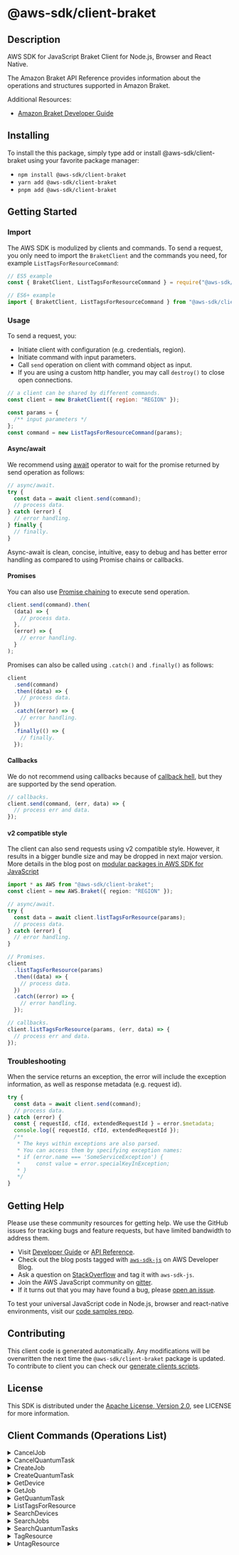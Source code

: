 <!-- generated file, do not edit directly -->

# @aws-sdk/client-braket

## Description

AWS SDK for JavaScript Braket Client for Node.js, Browser and React Native.

<p>The Amazon Braket API Reference provides information about the operations and structures
supported in Amazon Braket.</p>
<p>Additional Resources:</p>
<ul>
<li>
<p>
<a href="https://docs.aws.amazon.com/braket/latest/developerguide/what-is-braket.html">Amazon Braket Developer Guide</a>
</p>
</li>
</ul>

## Installing

To install the this package, simply type add or install @aws-sdk/client-braket
using your favorite package manager:

- `npm install @aws-sdk/client-braket`
- `yarn add @aws-sdk/client-braket`
- `pnpm add @aws-sdk/client-braket`

## Getting Started

### Import

The AWS SDK is modulized by clients and commands.
To send a request, you only need to import the `BraketClient` and
the commands you need, for example `ListTagsForResourceCommand`:

```js
// ES5 example
const { BraketClient, ListTagsForResourceCommand } = require("@aws-sdk/client-braket");
```

```ts
// ES6+ example
import { BraketClient, ListTagsForResourceCommand } from "@aws-sdk/client-braket";
```

### Usage

To send a request, you:

- Initiate client with configuration (e.g. credentials, region).
- Initiate command with input parameters.
- Call `send` operation on client with command object as input.
- If you are using a custom http handler, you may call `destroy()` to close open connections.

```js
// a client can be shared by different commands.
const client = new BraketClient({ region: "REGION" });

const params = {
  /** input parameters */
};
const command = new ListTagsForResourceCommand(params);
```

#### Async/await

We recommend using [await](https://developer.mozilla.org/en-US/docs/Web/JavaScript/Reference/Operators/await)
operator to wait for the promise returned by send operation as follows:

```js
// async/await.
try {
  const data = await client.send(command);
  // process data.
} catch (error) {
  // error handling.
} finally {
  // finally.
}
```

Async-await is clean, concise, intuitive, easy to debug and has better error handling
as compared to using Promise chains or callbacks.

#### Promises

You can also use [Promise chaining](https://developer.mozilla.org/en-US/docs/Web/JavaScript/Guide/Using_promises#chaining)
to execute send operation.

```js
client.send(command).then(
  (data) => {
    // process data.
  },
  (error) => {
    // error handling.
  }
);
```

Promises can also be called using `.catch()` and `.finally()` as follows:

```js
client
  .send(command)
  .then((data) => {
    // process data.
  })
  .catch((error) => {
    // error handling.
  })
  .finally(() => {
    // finally.
  });
```

#### Callbacks

We do not recommend using callbacks because of [callback hell](http://callbackhell.com/),
but they are supported by the send operation.

```js
// callbacks.
client.send(command, (err, data) => {
  // process err and data.
});
```

#### v2 compatible style

The client can also send requests using v2 compatible style.
However, it results in a bigger bundle size and may be dropped in next major version. More details in the blog post
on [modular packages in AWS SDK for JavaScript](https://aws.amazon.com/blogs/developer/modular-packages-in-aws-sdk-for-javascript/)

```ts
import * as AWS from "@aws-sdk/client-braket";
const client = new AWS.Braket({ region: "REGION" });

// async/await.
try {
  const data = await client.listTagsForResource(params);
  // process data.
} catch (error) {
  // error handling.
}

// Promises.
client
  .listTagsForResource(params)
  .then((data) => {
    // process data.
  })
  .catch((error) => {
    // error handling.
  });

// callbacks.
client.listTagsForResource(params, (err, data) => {
  // process err and data.
});
```

### Troubleshooting

When the service returns an exception, the error will include the exception information,
as well as response metadata (e.g. request id).

```js
try {
  const data = await client.send(command);
  // process data.
} catch (error) {
  const { requestId, cfId, extendedRequestId } = error.$metadata;
  console.log({ requestId, cfId, extendedRequestId });
  /**
   * The keys within exceptions are also parsed.
   * You can access them by specifying exception names:
   * if (error.name === 'SomeServiceException') {
   *     const value = error.specialKeyInException;
   * }
   */
}
```

## Getting Help

Please use these community resources for getting help.
We use the GitHub issues for tracking bugs and feature requests, but have limited bandwidth to address them.

- Visit [Developer Guide](https://docs.aws.amazon.com/sdk-for-javascript/v3/developer-guide/welcome.html)
  or [API Reference](https://docs.aws.amazon.com/AWSJavaScriptSDK/v3/latest/index.html).
- Check out the blog posts tagged with [`aws-sdk-js`](https://aws.amazon.com/blogs/developer/tag/aws-sdk-js/)
  on AWS Developer Blog.
- Ask a question on [StackOverflow](https://stackoverflow.com/questions/tagged/aws-sdk-js) and tag it with `aws-sdk-js`.
- Join the AWS JavaScript community on [gitter](https://gitter.im/aws/aws-sdk-js-v3).
- If it turns out that you may have found a bug, please [open an issue](https://github.com/aws/aws-sdk-js-v3/issues/new/choose).

To test your universal JavaScript code in Node.js, browser and react-native environments,
visit our [code samples repo](https://github.com/aws-samples/aws-sdk-js-tests).

## Contributing

This client code is generated automatically. Any modifications will be overwritten the next time the `@aws-sdk/client-braket` package is updated.
To contribute to client you can check our [generate clients scripts](https://github.com/aws/aws-sdk-js-v3/tree/main/scripts/generate-clients).

## License

This SDK is distributed under the
[Apache License, Version 2.0](http://www.apache.org/licenses/LICENSE-2.0),
see LICENSE for more information.

## Client Commands (Operations List)

<details>
<summary>
CancelJob
</summary>

[Command API Reference](https://docs.aws.amazon.com/AWSJavaScriptSDK/v3/latest/client/braket/command/CancelJobCommand/) / [Input](https://docs.aws.amazon.com/AWSJavaScriptSDK/v3/latest/Package/-aws-sdk-client-braket/Interface/CancelJobCommandInput/) / [Output](https://docs.aws.amazon.com/AWSJavaScriptSDK/v3/latest/Package/-aws-sdk-client-braket/Interface/CancelJobCommandOutput/)

</details>
<details>
<summary>
CancelQuantumTask
</summary>

[Command API Reference](https://docs.aws.amazon.com/AWSJavaScriptSDK/v3/latest/client/braket/command/CancelQuantumTaskCommand/) / [Input](https://docs.aws.amazon.com/AWSJavaScriptSDK/v3/latest/Package/-aws-sdk-client-braket/Interface/CancelQuantumTaskCommandInput/) / [Output](https://docs.aws.amazon.com/AWSJavaScriptSDK/v3/latest/Package/-aws-sdk-client-braket/Interface/CancelQuantumTaskCommandOutput/)

</details>
<details>
<summary>
CreateJob
</summary>

[Command API Reference](https://docs.aws.amazon.com/AWSJavaScriptSDK/v3/latest/client/braket/command/CreateJobCommand/) / [Input](https://docs.aws.amazon.com/AWSJavaScriptSDK/v3/latest/Package/-aws-sdk-client-braket/Interface/CreateJobCommandInput/) / [Output](https://docs.aws.amazon.com/AWSJavaScriptSDK/v3/latest/Package/-aws-sdk-client-braket/Interface/CreateJobCommandOutput/)

</details>
<details>
<summary>
CreateQuantumTask
</summary>

[Command API Reference](https://docs.aws.amazon.com/AWSJavaScriptSDK/v3/latest/client/braket/command/CreateQuantumTaskCommand/) / [Input](https://docs.aws.amazon.com/AWSJavaScriptSDK/v3/latest/Package/-aws-sdk-client-braket/Interface/CreateQuantumTaskCommandInput/) / [Output](https://docs.aws.amazon.com/AWSJavaScriptSDK/v3/latest/Package/-aws-sdk-client-braket/Interface/CreateQuantumTaskCommandOutput/)

</details>
<details>
<summary>
GetDevice
</summary>

[Command API Reference](https://docs.aws.amazon.com/AWSJavaScriptSDK/v3/latest/client/braket/command/GetDeviceCommand/) / [Input](https://docs.aws.amazon.com/AWSJavaScriptSDK/v3/latest/Package/-aws-sdk-client-braket/Interface/GetDeviceCommandInput/) / [Output](https://docs.aws.amazon.com/AWSJavaScriptSDK/v3/latest/Package/-aws-sdk-client-braket/Interface/GetDeviceCommandOutput/)

</details>
<details>
<summary>
GetJob
</summary>

[Command API Reference](https://docs.aws.amazon.com/AWSJavaScriptSDK/v3/latest/client/braket/command/GetJobCommand/) / [Input](https://docs.aws.amazon.com/AWSJavaScriptSDK/v3/latest/Package/-aws-sdk-client-braket/Interface/GetJobCommandInput/) / [Output](https://docs.aws.amazon.com/AWSJavaScriptSDK/v3/latest/Package/-aws-sdk-client-braket/Interface/GetJobCommandOutput/)

</details>
<details>
<summary>
GetQuantumTask
</summary>

[Command API Reference](https://docs.aws.amazon.com/AWSJavaScriptSDK/v3/latest/client/braket/command/GetQuantumTaskCommand/) / [Input](https://docs.aws.amazon.com/AWSJavaScriptSDK/v3/latest/Package/-aws-sdk-client-braket/Interface/GetQuantumTaskCommandInput/) / [Output](https://docs.aws.amazon.com/AWSJavaScriptSDK/v3/latest/Package/-aws-sdk-client-braket/Interface/GetQuantumTaskCommandOutput/)

</details>
<details>
<summary>
ListTagsForResource
</summary>

[Command API Reference](https://docs.aws.amazon.com/AWSJavaScriptSDK/v3/latest/client/braket/command/ListTagsForResourceCommand/) / [Input](https://docs.aws.amazon.com/AWSJavaScriptSDK/v3/latest/Package/-aws-sdk-client-braket/Interface/ListTagsForResourceCommandInput/) / [Output](https://docs.aws.amazon.com/AWSJavaScriptSDK/v3/latest/Package/-aws-sdk-client-braket/Interface/ListTagsForResourceCommandOutput/)

</details>
<details>
<summary>
SearchDevices
</summary>

[Command API Reference](https://docs.aws.amazon.com/AWSJavaScriptSDK/v3/latest/client/braket/command/SearchDevicesCommand/) / [Input](https://docs.aws.amazon.com/AWSJavaScriptSDK/v3/latest/Package/-aws-sdk-client-braket/Interface/SearchDevicesCommandInput/) / [Output](https://docs.aws.amazon.com/AWSJavaScriptSDK/v3/latest/Package/-aws-sdk-client-braket/Interface/SearchDevicesCommandOutput/)

</details>
<details>
<summary>
SearchJobs
</summary>

[Command API Reference](https://docs.aws.amazon.com/AWSJavaScriptSDK/v3/latest/client/braket/command/SearchJobsCommand/) / [Input](https://docs.aws.amazon.com/AWSJavaScriptSDK/v3/latest/Package/-aws-sdk-client-braket/Interface/SearchJobsCommandInput/) / [Output](https://docs.aws.amazon.com/AWSJavaScriptSDK/v3/latest/Package/-aws-sdk-client-braket/Interface/SearchJobsCommandOutput/)

</details>
<details>
<summary>
SearchQuantumTasks
</summary>

[Command API Reference](https://docs.aws.amazon.com/AWSJavaScriptSDK/v3/latest/client/braket/command/SearchQuantumTasksCommand/) / [Input](https://docs.aws.amazon.com/AWSJavaScriptSDK/v3/latest/Package/-aws-sdk-client-braket/Interface/SearchQuantumTasksCommandInput/) / [Output](https://docs.aws.amazon.com/AWSJavaScriptSDK/v3/latest/Package/-aws-sdk-client-braket/Interface/SearchQuantumTasksCommandOutput/)

</details>
<details>
<summary>
TagResource
</summary>

[Command API Reference](https://docs.aws.amazon.com/AWSJavaScriptSDK/v3/latest/client/braket/command/TagResourceCommand/) / [Input](https://docs.aws.amazon.com/AWSJavaScriptSDK/v3/latest/Package/-aws-sdk-client-braket/Interface/TagResourceCommandInput/) / [Output](https://docs.aws.amazon.com/AWSJavaScriptSDK/v3/latest/Package/-aws-sdk-client-braket/Interface/TagResourceCommandOutput/)

</details>
<details>
<summary>
UntagResource
</summary>

[Command API Reference](https://docs.aws.amazon.com/AWSJavaScriptSDK/v3/latest/client/braket/command/UntagResourceCommand/) / [Input](https://docs.aws.amazon.com/AWSJavaScriptSDK/v3/latest/Package/-aws-sdk-client-braket/Interface/UntagResourceCommandInput/) / [Output](https://docs.aws.amazon.com/AWSJavaScriptSDK/v3/latest/Package/-aws-sdk-client-braket/Interface/UntagResourceCommandOutput/)

</details>
